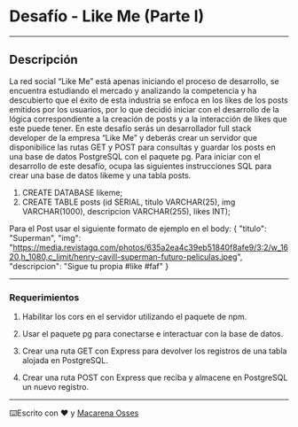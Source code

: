 # Desafío - Like Me (Parte I)

---

## Descripción

La red social “Like Me” está apenas iniciando el proceso de desarrollo, se encuentra estudiando el mercado y analizando la competencia y ha descubierto que el éxito de esta industria se enfoca en los likes de los posts emitidos por los usuarios, por lo que decidió iniciar con el desarrollo de la lógica correspondiente a la creación de posts y a la interacción de likes que este puede tener.
En este desafío serás un desarrollador full stack developer de la empresa “Like Me” y deberás crear un servidor que disponibilice las rutas GET y POST para consultas y guardar los posts en una base de datos PostgreSQL con el paquete pg.
Para iniciar con el desarrollo de este desafío, ocupa las siguientes instrucciones SQL para crear una base de datos likeme y una tabla posts.
1. CREATE DATABASE likeme;
2. CREATE TABLE posts (id SERIAL, titulo VARCHAR(25), img VARCHAR(1000), descripcion VARCHAR(255), likes INT);

Para el Post usar el siguiente formato de ejemplo en el body:
{
    "titulo": "Superman",
    "img": "https://media.revistagq.com/photos/635a2ea4c39eb51840f8afe9/3:2/w_1620,h_1080,c_limit/henry-cavill-superman-futuro-peliculas.jpeg",
    "descripcion": "Sigue tu propia #like #faf"
}

---

### Requerimientos

1. Habilitar los cors en el servidor utilizando el paquete de npm.

2. Usar el paquete pg para conectarse e interactuar con la base de datos.

3. Crear una ruta GET con Express para devolver los registros de una tabla alojada en PostgreSQL.

4. Crear una ruta POST con Express que reciba y almacene en PostgreSQL un nuevo registro.

---

⌨️Escrito con ❤️ y [Macarena Osses](https://github.com/Makaosva)